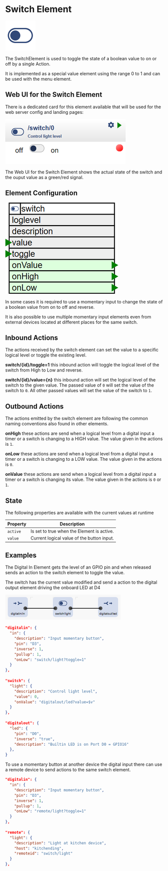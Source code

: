 # Switch Element

<div class="excerpt">
  <img src="i/switch.svg">
  <p>The SwitchElement is used to toggle the state of a boolean value to on or off by a single Action.</p>
</div>

It is implemented as a special value element using the range 0 to 1 and can be used with the menu element.


## Web UI for the Switch Element

There is a dedicated card for this element available that will be used for the web server config and landing pages:

![Switch Web UI](elements/switchui.png)

The Web UI for the Switch Element shows the actual state of the switch and the ouput value as a green/red signal.

## Element Configuration

![Switch Properties and Actions](switchapi.png)

In some cases it is required to use a momentary input to change the state of a boolean value from on to off and reverse.

It is also possible to use multiple momentary input elements even from external devices located at different places for the same switch.


## Inbound Actions

The actions received by the switch element can set the value to a specific logical level or toggle the existing level.

**switch/{id}/toggle=1** this inbound action will toggle the logical level of the switch from High to Low and reverse.

**switch/{id}/value={n}** this inbound action will set the logical level of the switch to the given value.
The passed value of `0` will set the value of the switch to `0`.
All other passed values will set the value of the switch to `1`.


## Outbound Actions

The actions emitted by the switch element are following the common naming conventions also found in other elements.

**onHigh** these actions are send when a logical level from a digital input a timer or a switch is changing to a HIGH value. The value given in the actions is `1`.

**onLow** these actions are send when a logical level from a digital input a timer or a switch is changing to a LOW value. The value given in the actions is `0`.

**onValue** these actions are send when a logical level from a digital input a timer or a switch is changing its value. The value given in the actions is `0` or `1`.


## State

The following properties are available with the current values at runtime

| Property | Description                                |
| -------- | ------------------------------------------ |
| `active` | Is set to true when the Element is active. |
| `value`  | Current logical value of the button input. |


## Examples

The Digital In Element gets the level of an GPIO pin and when released sends an action to the switch element to toggle the value.

The switch has the current value modified and send a action to the digital output element driving the onboard LED at D4

![Input Switch Output](reciepe-in-switch-out.png)

```JSON
"digitalin": {
  "in": {
    "description": "Input momentary button",
    "pin": "D3",
    "inverse": 1,
    "pullup": 1,
    "onLow": "switch/light?toggle=1"
  }
},

"switch": {
  "light": {
    "description": "Control light level",
    "value": 0,
    "onValue": "digitalout/led?value=$v"
  }
},

"digitalout": {
  "led": {
    "pin": "D0",
    "inverse": "true",
    "description": "Builtin LED is on Port D0 = GPIO16"
  },
}
```

To use a momentary button at another device the digital input there can use a remote device to send actions to the same switch element.

```JSON
"digitalin": {
  "in": {
    "description": "Input momentary button",
    "pin": "D3",
    "inverse": 1,
    "pullup": 1,
    "onLow": "remote/light?toggle=1"
  }
},

"remote": {
  "light": {
    "description": "Light at kitchen device",
    "host": "kitchending",
    "remoteid": "switch/light"
  }
},
```